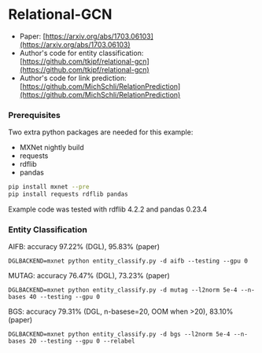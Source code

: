 # Relational-GCN

* Paper: [https://arxiv.org/abs/1703.06103](https://arxiv.org/abs/1703.06103)
* Author's code for entity classification: [https://github.com/tkipf/relational-gcn](https://github.com/tkipf/relational-gcn)
* Author's code for link prediction: [https://github.com/MichSchli/RelationPrediction](https://github.com/MichSchli/RelationPrediction)

### Prerequisites
Two extra python packages are needed for this example: 

- MXNet nightly build
- requests
- rdflib
- pandas

```bash
pip install mxnet --pre
pip install requests rdflib pandas
```

Example code was tested with rdflib 4.2.2 and pandas 0.23.4

### Entity Classification
AIFB: accuracy 97.22% (DGL), 95.83% (paper)
```
DGLBACKEND=mxnet python entity_classify.py -d aifb --testing --gpu 0
```

MUTAG: accuracy 76.47% (DGL), 73.23% (paper)
```
DGLBACKEND=mxnet python entity_classify.py -d mutag --l2norm 5e-4 --n-bases 40 --testing --gpu 0
```

BGS: accuracy 79.31% (DGL, n-basese=20, OOM when >20), 83.10% (paper)
```
DGLBACKEND=mxnet python entity_classify.py -d bgs --l2norm 5e-4 --n-bases 20 --testing --gpu 0 --relabel
```
